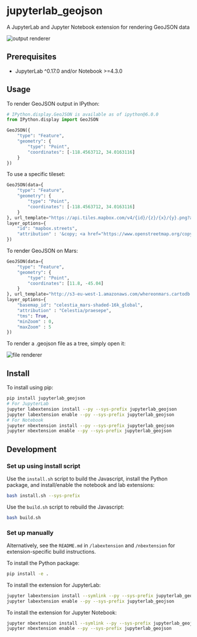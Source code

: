 # jupyterlab_geojson

A JupyterLab and Jupyter Notebook extension for rendering GeoJSON data

![output renderer](http://g.recordit.co/i2yLx3WNWy.gif)

## Prerequisites

* JupyterLab ^0.17.0 and/or Notebook >=4.3.0

## Usage

To render GeoJSON output in IPython:

```python
# IPython.display.GeoJSON is available as of ipython@6.0.0
from IPython.display import GeoJSON

GeoJSON({
    "type": "Feature",
    "geometry": {
        "type": "Point",
        "coordinates": [-118.4563712, 34.0163116]
    }
})
```

To use a specific tileset:

```python
GeoJSON(data={
    "type": "Feature",
    "geometry": {
        "type": "Point",
        "coordinates": [-118.4563712, 34.0163116]
    }
}, url_template="https://api.tiles.mapbox.com/v4/{id}/{z}/{x}/{y}.png?access_token=[MAPBOX_ACCESS_TOKEN]", 
layer_options={
    "id": "mapbox.streets",
    "attribution" : '&copy; <a href="https://www.openstreetmap.org/copyright">OpenStreetMap</a>'
})
```

To render GeoJSON on Mars:

```python
GeoJSON(data={
    "type": "Feature",
    "geometry": {
        "type": "Point",
        "coordinates": [11.8, -45.04]
    }
}, url_template="http://s3-eu-west-1.amazonaws.com/whereonmars.cartodb.net/{basemap_id}/{z}/{x}/{y}.png", 
layer_options={
    "basemap_id": "celestia_mars-shaded-16k_global",
    "attribution" : "Celestia/praesepe",
    "tms": True,
    "minZoom" : 0,
    "maxZoom" : 5
})
```

To render a .geojson file as a tree, simply open it:

![file renderer](http://g.recordit.co/5QvIyPP1kW.gif)

## Install

To install using pip:

```bash
pip install jupyterlab_geojson
# For JupyterLab
jupyter labextension install --py --sys-prefix jupyterlab_geojson
jupyter labextension enable --py --sys-prefix jupyterlab_geojson
# For Notebook
jupyter nbextension install --py --sys-prefix jupyterlab_geojson
jupyter nbextension enable --py --sys-prefix jupyterlab_geojson
```

## Development

### Set up using install script

Use the `install.sh` script to build the Javascript, install the Python package, and install/enable the notebook and lab extensions:

```bash
bash install.sh --sys-prefix
```

Use the `build.sh` script to rebuild the Javascript:

```bash
bash build.sh
```

### Set up manually

Alternatively, see the `README.md` in `/labextension` and `/nbextension` for extension-specific build instructions. 

To install the Python package:

```bash
pip install -e .
```

To install the extension for JupyterLab:

```bash
jupyter labextension install --symlink --py --sys-prefix jupyterlab_geojson
jupyter labextension enable --py --sys-prefix jupyterlab_geojson
```

To install the extension for Jupyter Notebook:

```bash
jupyter nbextension install --symlink --py --sys-prefix jupyterlab_geojson
jupyter nbextension enable --py --sys-prefix jupyterlab_geojson
```
